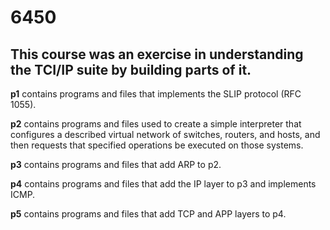 # 6450

## This course was an exercise in understanding the TCI/IP suite by building parts of it.

**p1** contains programs and files that implements the SLIP protocol (RFC 1055).

**p2** contains programs and files used to create a simple interpreter that configures a described virtual network of switches, routers, and hosts, and then requests that specified operations be executed on those systems.

**p3** contains programs and files that add ARP to p2.

**p4** contains programs and files that add the IP layer to p3 and implements ICMP.

**p5** contains programs and files that add TCP and APP layers to p4.
